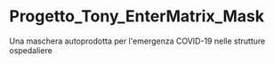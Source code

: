 # Progetto_Tony_EnterMatrix_Mask
 Una maschera autoprodotta per l'emergenza COVID-19 nelle strutture ospedaliere
